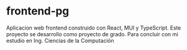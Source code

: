 # frontend-pg
Aplicacion web frontend construido con React, MUI y TypeScript. Este proyecto se desarrollo como proyecto de grado. Para concluir con mi estudio en Ing. Ciencias de la Computación
